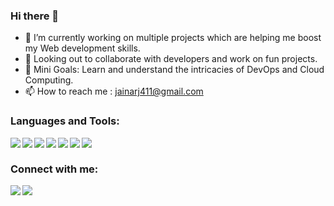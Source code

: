 ### Hi there 🦄
- 🔭 I’m currently working on multiple projects which are helping me boost my Web development skills.
- 👯 Looking out to collaborate with developers and work on fun projects. 
- 🌱 Mini Goals: Learn and understand the intricacies of DevOps and Cloud Computing.
- 📫 How to reach me : jainarj411@gmail.com

 ### Languages and Tools:

<img align="left" src="https://img.icons8.com/color/32/000000/c-programming.png"/>
<img align="left" src="https://img.icons8.com/color/32/000000/c-plus-plus-logo.png"/>
<img align="left" src="https://img.icons8.com/color/32/000000/html-5.png"/>
<img align="left" src="https://img.icons8.com/color/32/000000/css3.png"/>
<img align="left" src="https://img.icons8.com/color/32/000000/javascript.png"/>
<img align="left" src="https://img.icons8.com/color/32/000000/c-sharp.png"/>


<img align="left" src="https://img.icons8.com/color/32/000000/git.png"/>  
<p>&nbsp</p>

### Connect with me:
[<img align="left" src="https://img.icons8.com/color/32/000000/linkedin.png"/>][linkedin]
[<img align="left" src="https://img.icons8.com/fluent/32/000000/instagram-new.png"/>][instagram]



[linkedin]: https://www.linkedin.com/in/ariihantijain/
[instagram]: https://www.instagram.com/ari.h.ant/
[email]: jainarj411@gmail.com
<!--
**IArihantI/IArihantI** is a ✨ _special_ ✨ repository because its `README.md` (this file) appears on your GitHub profile.

Here are some ideas to get you started:

- 🔭 I’m currently working on ...
- 🌱 I’m currently learning ...
- 👯 I’m looking to collaborate on ...
- 🤔 I’m looking for help with ...
- 💬 Ask me about ...
- 📫 How to reach me: ...
- 😄 Pronouns: ...
- ⚡ Fun fact: ...
-->
